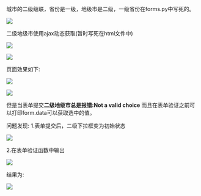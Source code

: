 城市的二级级联，省份是一级，地级市是二级，一级省份在forms.py中写死的。

![](https://ws1.sinaimg.cn/large/e9cd5756gy1g4su4xy72hj20i606ut8l.jpg)

二级地级市使用ajax动态获取(暂时写死在html文件中)

![](https://ws1.sinaimg.cn/large/e9cd5756gy1g4su5iqo08j20ae05x3yc.jpg)

![](https://ws1.sinaimg.cn/large/e9cd5756gy1g4su67k6w3j20nn0dlgm2.jpg)

页面效果如下:

![](https://ws1.sinaimg.cn/large/e9cd5756gy1g4su6r67ojj205i04wwe9.jpg) 

![](https://ws1.sinaimg.cn/large/e9cd5756gy1g4su79evwgj205k09d3yb.jpg) 

但是当表单提交**二级地级市总是报错:Not a valid choice**
而且在表单验证之前可以打印form.data可以获取选中的值。

问题发现:
1.表单提交后，二级下拉框变为初始状态

![](https://ws1.sinaimg.cn/large/e9cd5756gy1g4su84y95sj205905it8h.jpg)

2.在表单验证函数中输出

![](https://ws1.sinaimg.cn/large/e9cd5756gy1g4su8sxwy7j20gt053glh.jpg) 

结果为:

![](https://ws1.sinaimg.cn/large/e9cd5756gy1g4su9ca8egj20jv02sgle.jpg)
